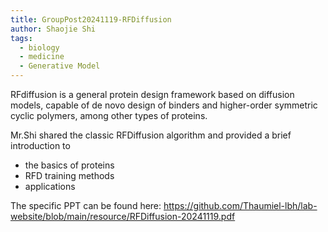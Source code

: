 ```yaml
---
title: GroupPost20241119-RFDiffusion
author: Shaojie Shi
tags:
  - biology
  - medicine
  - Generative Model
---
```

<!-- excerpt start -->
RFdiffusion is a general protein design framework based on diffusion models, capable of de novo design of binders and higher-order symmetric cyclic polymers, among other types of proteins.

Mr.Shi shared the classic RFDiffusion algorithm and provided a brief introduction to 

- the basics of proteins
- RFD training methods
- applications
 <!-- excerpt end -->
The specific PPT can be found here: https://github.com/Thaumiel-lbh/lab-website/blob/main/resource/RFDiffusion-20241119.pdf
